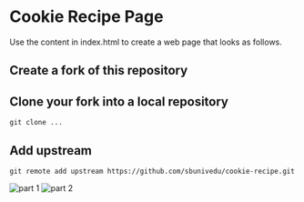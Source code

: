 # Cookie Recipe Page
Use the content in index.html to create a web page that looks as follows.
## Create a fork of this repository
## Clone your fork into a local repository
```
git clone ...
```
## Add upstream
```
git remote add upstream https://github.com/sbunivedu/cookie-recipe.git
```
![part 1](cookie_recipe_pt1.png)
![part 2](cookie_recipe_pt2.png)
